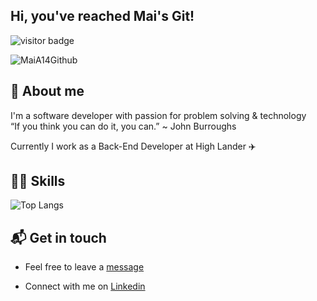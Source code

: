 


## Hi, you've reached Mai's Git! 

![visitor badge](https://visitor-badge.glitch.me/badge?page_id=MaiA14.visitor-badge)

![MaiA14Github](https://res.cloudinary.com/dtwqtpteb/image/upload/v1609148522/mdckaglrj48dthwiqjmo.png)
## 👩 About me

I'm a software developer with passion for problem solving & technology  <br>
“If you think you can do it, you can.” ~ John Burroughs

Currently I work as a Back-End Developer at High Lander ✈️

## 🏋️‍♀️ Skills
![Top Langs](https://github-readme-stats-sigma-five.vercel.app/api/top-langs/?username=MaiA14&hide=Tex,html,vba,scss,css&layout=compact&hide_border=true)

## 📬 Get in touch

* Feel free to leave a [message](mailto:maiaa1993@gmail.com) 

* Connect with me on [Linkedin](https://www.linkedin.com/in/mai-aloni/) 




